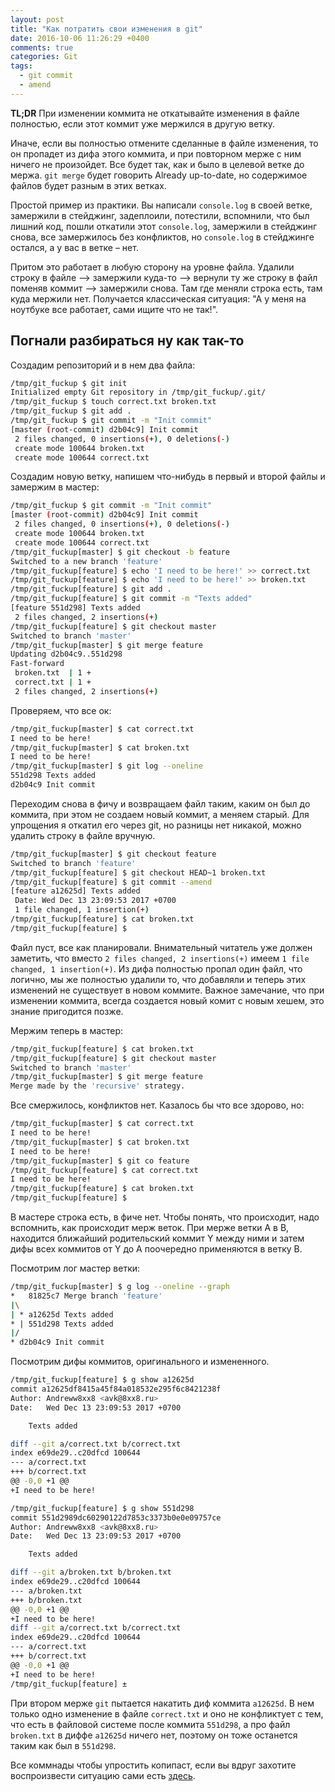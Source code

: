 ```yaml
---
layout: post
title: "Как потратить свои изменения в git"
date: 2016-10-06 11:26:29 +0400
comments: true
categories: Git
tags:
  - git commit
  - amend
---
```


**TL;DR** При изменении коммита не откатывайте изменения в файле полностью, если этот коммит уже мержился в другую ветку.

Иначе, если вы полностью отмените сделанные в файле изменения, то он пропадет из дифа этого коммита, и при повторном мерже с ним ничего не произойдет.  Все будет так, как и было в целевой  ветке до мержа. `git merge` будет говорить Already up-to-date, но содержимое файлов будет разным в этих ветках.

Простой пример из практики. Вы написали `console.log` в своей ветке, замержили в стейджинг, задеплоили, потестили, вспомнили, что был лишний код, пошли откатили этот `console.log`, замержили в стейджинг снова, все замержилось без конфликтов, но `console.log` в стейджинге остался, а у вас в ветке – нет.

Притом это работает в любую сторону на уровне файла. Удалили строку в файле –> замержили куда-то –> вернули ту же строку в файл поменяв коммит –> замержили снова. Там где меняли строка есть, там куда мержили нет. Получается классическая ситуация: "А у меня на ноутбуке все работает, сами ищите что не так!".

## Погнали разбираться ну как так-то

Создадим репозиторий и в нем два файла:

<!-- more -->

```bash
/tmp/git_fuckup $ git init
Initialized empty Git repository in /tmp/git_fuckup/.git/
/tmp/git_fuckup $ touch correct.txt broken.txt
/tmp/git_fuckup $ git add .
/tmp/git_fuckup $ git commit -m "Init commit"
[master (root-commit) d2b04c9] Init commit
 2 files changed, 0 insertions(+), 0 deletions(-)
 create mode 100644 broken.txt
 create mode 100644 correct.txt
```

Создадим новую ветку, напишем что-нибудь в первый и второй файлы и замержим в мастер:

```bash
/tmp/git_fuckup $ git commit -m "Init commit"
[master (root-commit) d2b04c9] Init commit
 2 files changed, 0 insertions(+), 0 deletions(-)
 create mode 100644 broken.txt
 create mode 100644 correct.txt
/tmp/git_fuckup[master] $ git checkout -b feature
Switched to a new branch 'feature'
/tmp/git_fuckup[feature] $ echo 'I need to be here!' >> correct.txt
/tmp/git_fuckup[feature] $ echo 'I need to be here!' >> broken.txt
/tmp/git_fuckup[feature] $ git add .
/tmp/git_fuckup[feature] $ git commit -m "Texts added"
[feature 551d298] Texts added
 2 files changed, 2 insertions(+)
/tmp/git_fuckup[feature] $ git checkout master
Switched to branch 'master'
/tmp/git_fuckup[master] $ git merge feature
Updating d2b04c9..551d298
Fast-forward
 broken.txt  | 1 +
 correct.txt | 1 +
 2 files changed, 2 insertions(+)
```

Проверяем, что все ок:

```bash
/tmp/git_fuckup[master] $ cat correct.txt
I need to be here!
/tmp/git_fuckup[master] $ cat broken.txt
I need to be here!
/tmp/git_fuckup[master] $ git log --oneline
551d298 Texts added
d2b04c9 Init commit
```

Переходим снова в фичу и возвращаем файл таким, каким он был до коммита, при этом не создаем новый коммит, а меняем старый. Для упрощения я откатил его через git, но разницы нет никакой, можно удалить строку в файле вручную.

```bash
/tmp/git_fuckup[master] $ git checkout feature
Switched to branch 'feature'
/tmp/git_fuckup[feature] $ git checkout HEAD~1 broken.txt
/tmp/git_fuckup[feature] $ git commit --amend
[feature a12625d] Texts added
 Date: Wed Dec 13 23:09:53 2017 +0700
 1 file changed, 1 insertion(+)
/tmp/git_fuckup[feature] $ cat broken.txt
/tmp/git_fuckup[feature] $
```

Файл пуст, все как планировали. Внимательный читатель уже должен заметить, что вместо `2 files changed, 2 insertions(+)` имеем `1 file changed, 1 insertion(+)`. Из дифа полностью пропал один файл, что логично, мы же полностью удалили то, что добавляли и теперь этих изменений не существует в новом коммите. Важное замечание, что при изменении коммита, всегда создается новый комит с новым хешем, это знание пригодится позже.

Мержим теперь в мастер:

```bash
/tmp/git_fuckup[feature] $ cat broken.txt
/tmp/git_fuckup[feature] $ git checkout master
Switched to branch 'master'
/tmp/git_fuckup[master] $ git merge feature
Merge made by the 'recursive' strategy.
```

Все смержилось, конфликтов нет. Казалось бы что все здорово, но:

```bash
/tmp/git_fuckup[master] $ cat correct.txt
I need to be here!
/tmp/git_fuckup[master] $ cat broken.txt
I need to be here!
/tmp/git_fuckup[master] $ git co feature
/tmp/git_fuckup[feature] $ cat correct.txt
I need to be here!
/tmp/git_fuckup[feature] $ cat broken.txt
/tmp/git_fuckup[feature] $
```

В мастере строка есть, в фиче нет. Чтобы понять, что происходит, надо вспомнить, как происходит мерж веток.
При мерже ветки A в B, находится ближайший родительский коммит Y между ними и затем дифы всех коммитов от Y до А поочередно применяются в ветку B.

Посмотрим лог мастер ветки:

```bash
/tmp/git_fuckup[master] $ g log --oneline --graph
*   81825c7 Merge branch 'feature'
|\
| * a12625d Texts added
* | 551d298 Texts added
|/
* d2b04c9 Init commit
```

Посмотрим дифы коммитов, оригинального и измененного.

```bash
/tmp/git_fuckup[feature] $ g show a12625d
commit a12625df8415a45f84a018532e295f6c8421238f
Author: Andreww8xx8 <avk@8xx8.ru>
Date:   Wed Dec 13 23:09:53 2017 +0700

    Texts added

diff --git a/correct.txt b/correct.txt
index e69de29..c20dfcd 100644
--- a/correct.txt
+++ b/correct.txt
@@ -0,0 +1 @@
+I need to be here!
```
```bash
/tmp/git_fuckup[feature] $ g show 551d298
commit 551d2989dc60290122d7853c3373b0e0e09757ce
Author: Andreww8xx8 <avk@8xx8.ru>
Date:   Wed Dec 13 23:09:53 2017 +0700

    Texts added

diff --git a/broken.txt b/broken.txt
index e69de29..c20dfcd 100644
--- a/broken.txt
+++ b/broken.txt
@@ -0,0 +1 @@
+I need to be here!
diff --git a/correct.txt b/correct.txt
index e69de29..c20dfcd 100644
--- a/correct.txt
+++ b/correct.txt
@@ -0,0 +1 @@
+I need to be here!
/tmp/git_fuckup[feature] ±
```

При втором мерже `git` пытается накатить диф коммита `a12625d`. В нем только одно изменение в файле `correct.txt` и оно не конфликтует с тем, что есть в файловой системе после коммита `551d298`, а про файл `broken.txt` в диффе `a12625d` ничего нет, поэтому он тоже останется таким как был в `551d298`.

Все коммнады чтобы упростить копипаст, если вы вдруг захотите воспроизвести ситуацию сами есть [здесь](https://gist.github.com/Andrew8xx8/58319104b9b17e136f0ce7bbdabad1c6).
